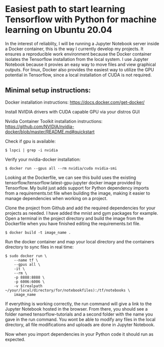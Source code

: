# Easiest path to start learning Tensorflow with Python for machine learning on Ubuntu 20.04

In the interest of reliablity, I will be running a Jupyter Notebook server inside a Docker container, this is the way I currently develop my projects. It ensures a reproducible work environment because the Docker container isolates the Tensorflow installation from the local system. I use Jupyter Notebook because it provies an easy way to move files and view graphical outputs. For linux, Docker also provides the easiest way to utilize the GPU potential in Tensorflow, since a local installation of CUDA is not required.

## Minimal setup instructions:

Docker installation instructions:
https://docs.docker.com/get-docker/

Install NVIDIA drivers with CUDA capable GPU via your distros GUI

Nvidia Container Toolkit installation instructions:
https://github.com/NVIDIA/nvidia-docker/blob/master/README.md#quickstart

Check if gpu is available:

```console
$ lspci | grep -i nvidia
```

Verify your nvidia-docker installation:

```console
$ docker run --gpus all --rm nvidia/cuda nvidia-smi
```
Looking at the Dockerfile, we can see this build uses the existing tensorflow/tensorflow:latest-gpu-jupyter docker image provided by Tensorflow. My build just adds support for Python dependency imports from a requirements.txt file when building the image, making it easier to manage dependencies when working on a project.

Clone the project from Github and add the required dependencies for your projects as needed. I have added the mnist and gym packages for example. Open a terminal in the project directory and build the image from the Dockerfile when you have finished editing the requirements.txt file.

```console
$ docker build -t image_name .
```
Run the docker container and map your local directory and the containers directory to sync files in real time:

```console
$ sudo docker run \
	--name tf \
	--gpus all \
	-it \
	--rm \
	-p 8888:8888 \
	-p 6006:6006 \
	-v $(realpath ~/your/local/directory/for/notebookfiles):/tf/notebooks \
	image_name
```

If everything is working correctly, the run command will give a link to the Jupyter Notebook hosted in the browser. From there, you should see a folder named tensorflow-tutorials and a second folder with the name you gave in the run command. You wont be able to modify any files in the local directory, all file modifications and uploads are done in Jupyter Notebook.

Now when you import dependencies in your Python code it should run as expected.




